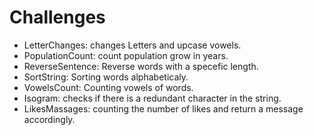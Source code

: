 # Challenges
- LetterChanges: changes Letters and upcase vowels.
- PopulationCount: count population grow in years.
- ReverseSentence: Reverse words with a specefic length.
- SortString: Sorting words alphabeticaly.
- VowelsCount: Counting vowels of words.
- Isogram: checks if there is a redundant character in the string.
- LikesMassages: counting the number of likes and return a message accordingly.